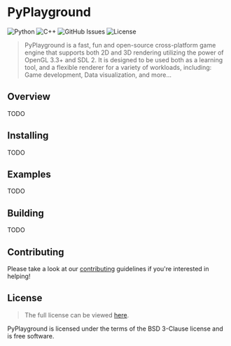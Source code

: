 # PyPlayground

![Python](https://img.shields.io/badge/python-3.6%2B-blue.svg)
![C++](https://img.shields.io/badge/C%2B%2B-11-ff69b4.svg)
![GitHub Issues](https://img.shields.io/github/issues-raw/ksmit799/pyplayground.svg)
![License](https://img.shields.io/github/license/ksmit799/pyplayground.svg)

> PyPlayground is a fast, fun and open-source cross-platform game engine that supports both 2D and 3D rendering utilizing the power of OpenGL 3.3+ and SDL 2.
> It is designed to be used both as a learning tool, and a flexible renderer for a variety of workloads, including: Game development, Data visualization, and more...

## Overview

TODO

## Installing

TODO

## Examples

TODO

## Building

TODO

## Contributing

Please take a look at our [contributing]() guidelines if you're interested in helping!

## License

> The full license can be viewed [here](https://github.com/ksmit799/PyPlayground/blob/master/LICENSE).

PyPlayground is licensed under the terms of the BSD 3-Clause license and is free software.
